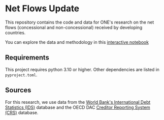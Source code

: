 # Net Flows Update

This repository contains the code and data for ONE's research on the net flows (concessional and non-concessional)
received by developing countries.

You can explore the data and methodology in this [interactive notebook]()

## Requirements
This project requires python 3.10 or higher. Other dependencies are listed in `pyproject.toml`.

## Sources
For this research, we use data from the [World Bank's International Debt Statistics (IDS)](https://databank.worldbank.org/source/international-debt-statistics) database and the OECD DAC [Creditor Reporting System (CRS)](https://stats.oecd.org/Index.aspx?DataSetCode=crs1) database.